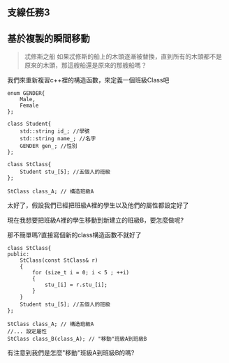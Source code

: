 ## 支線任務3
## 基於複製的瞬間移動

> 忒修斯之船
> 如果忒修斯的船上的木頭逐漸被替換，直到所有的木頭都不是原來的木頭，那這艘船還是原來的那艘船嗎？

我們來重新複習c++裡的構造函數，來定義一個班級Class吧
```
enum GENDER{
    Male,
    Female
};

class Student{
    std::string id_; //學號
    std::string name_; //名字
    GENDER gen_; //性別
};

class StClass{
    Student stu_[5]; //五個人的班級
};

StClass class_A; // 構造班級A

```
太好了，假設我們已經把班級A裡的學生以及他們的屬性都設定好了

現在我想要把班級A裡的學生移動到新建立的班級B，要怎麼做呢?

那不簡單嗎?直接寫個新的class構造函數不就好了

```
class StClass{
public:
    StClass(const StClass& r)
    {
        for (size_t i = 0; i < 5 ; ++i)
        {
            stu_[i] = r.stu_[i];
        }
    }
    Student stu_[5]; //五個人的班級
};

StClass class_A; // 構造班級A
//... 設定屬性
StClass class_B(class_A); // "移動"班級A到班級B

```
有注意到我們是怎麼"移動"班級A到班級B的嗎?




